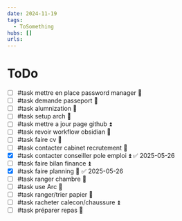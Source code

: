 ```yaml
---
date: 2024-11-19
tags:
  - ToSomething
hubs: []
urls:
---
```


# ToDo
- [ ] #task mettre en place password manager 🔼 
- [ ] #task demande passeport 🔽 
- [ ] #task alumnization 🔽 
- [ ] #task setup arch 🔼 
- [ ] #task mettre a jour page github ⏫ 
- [ ] #task revoir workflow obsidian 🔼 
- [ ] #task faire cv 🔺
- [ ] #task contacter cabinet recrutement 🔼 
- [x] #task contacter conseiller pole emploi ⏫ ✅ 2025-05-26
- [ ] #task faire bilan finance ⏫ 
- [x] #task faire planning 🔺 ✅ 2025-05-26
- [ ] #task ranger chambre 🔽 
- [ ] #task use Arc 🔽 
- [ ] #task ranger/trier papier 🔼 
- [ ] #task racheter calecon/chaussure ⏫ 
- [ ] #task préparer repas 🔼 